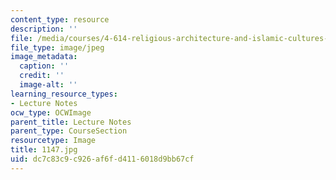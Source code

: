 ```yaml
---
content_type: resource
description: ''
file: /media/courses/4-614-religious-architecture-and-islamic-cultures-fall-2002/dc7c83c9c926af6fd4116018d9bb67cf_1147.jpg
file_type: image/jpeg
image_metadata:
  caption: ''
  credit: ''
  image-alt: ''
learning_resource_types:
- Lecture Notes
ocw_type: OCWImage
parent_title: Lecture Notes
parent_type: CourseSection
resourcetype: Image
title: 1147.jpg
uid: dc7c83c9-c926-af6f-d411-6018d9bb67cf
---
```

